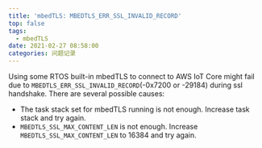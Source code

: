 ```yaml
---
title: 'mbedTLS: MBEDTLS_ERR_SSL_INVALID_RECORD'
top: false
tags:
  - mbedTLS
date: 2021-02-27 08:58:00
categories: 问题记录
---
```


Using some RTOS built-in mbedTLS to connect to AWS IoT Core might fail due to `MBEDTLS_ERR_SSL_INVALID_RECORD`(-0x7200 or -29184) during ssl handshake. There are several possible causes:

- The task stack set for mbedTLS running is not enough. Increase task stack and try again.
- `MBEDTLS_SSL_MAX_CONTENT_LEN` is not enough. Increase `MBEDTLS_SSL_MAX_CONTENT_LEN` to 16384 and try again.
